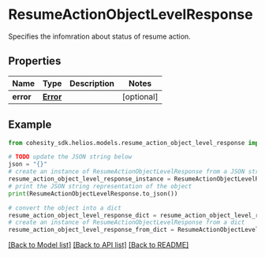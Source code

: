 # ResumeActionObjectLevelResponse

Specifies the infomration about status of resume action.

## Properties

Name | Type | Description | Notes
------------ | ------------- | ------------- | -------------
**error** | [**Error**](Error.md) |  | [optional] 

## Example

```python
from cohesity_sdk.helios.models.resume_action_object_level_response import ResumeActionObjectLevelResponse

# TODO update the JSON string below
json = "{}"
# create an instance of ResumeActionObjectLevelResponse from a JSON string
resume_action_object_level_response_instance = ResumeActionObjectLevelResponse.from_json(json)
# print the JSON string representation of the object
print(ResumeActionObjectLevelResponse.to_json())

# convert the object into a dict
resume_action_object_level_response_dict = resume_action_object_level_response_instance.to_dict()
# create an instance of ResumeActionObjectLevelResponse from a dict
resume_action_object_level_response_from_dict = ResumeActionObjectLevelResponse.from_dict(resume_action_object_level_response_dict)
```
[[Back to Model list]](../README.md#documentation-for-models) [[Back to API list]](../README.md#documentation-for-api-endpoints) [[Back to README]](../README.md)


